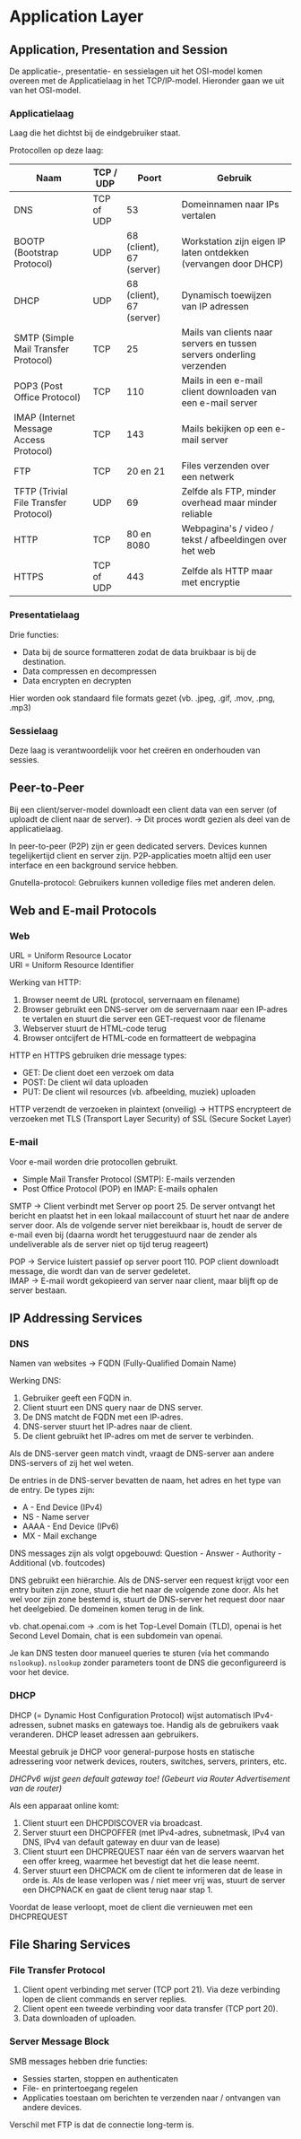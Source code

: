 # Application Layer

## Application, Presentation and Session

De applicatie-, presentatie- en sessielagen uit het OSI-model komen overeen met de Applicatielaag in het TCP/IP-model. Hieronder gaan we uit van het OSI-model.

### Applicatielaag

Laag die het dichtst bij de eindgebruiker staat.

Protocollen op deze laag:

| Naam                                    | TCP / UDP  | Poort                    | Gebruik                                                              |
| --------------------------------------- | ---------- | ------------------------ | -------------------------------------------------------------------- |
| DNS                                     | TCP of UDP | 53                       | Domeinnamen naar IPs vertalen                                        |
| BOOTP (Bootstrap Protocol)              | UDP        | 68 (client), 67 (server) | Workstation zijn eigen IP laten ontdekken (vervangen door DHCP)      |
| DHCP                                    | UDP        | 68 (client), 67 (server) | Dynamisch toewijzen van IP adressen                                  |
| SMTP (Simple Mail Transfer Protocol)    | TCP        | 25                       | Mails van clients naar servers en tussen servers onderling verzenden |
| POP3 (Post Office Protocol)             | TCP        | 110                      | Mails in een e-mail client downloaden van een e-mail server          |
| IMAP (Internet Message Access Protocol) | TCP        | 143                      | Mails bekijken op een e-mail server                                  |
| FTP                                     | TCP        | 20 en 21                 | Files verzenden over een netwerk                                     |
| TFTP (Trivial File Transfer Protocol)   | UDP        | 69                       | Zelfde als FTP, minder overhead maar minder reliable                 |
| HTTP                                    | TCP        | 80 en 8080               | Webpagina's / video / tekst / afbeeldingen over het web              |
| HTTPS                                   | TCP of UDP | 443                      | Zelfde als HTTP maar met encryptie                                   |

### Presentatielaag

Drie functies:

- Data bij de source formatteren zodat de data bruikbaar is bij de destination.
- Data compressen en decompressen
- Data encrypten en decrypten

Hier worden ook standaard file formats gezet (vb. .jpeg, .gif, .mov, .png, .mp3)

### Sessielaag

Deze laag is verantwoordelijk voor het creëren en onderhouden van sessies.

## Peer-to-Peer

Bij een client/server-model downloadt een client data van een server (of uploadt de client naar de server). -> Dit proces wordt gezien als deel van de applicatielaag.

In peer-to-peer (P2P) zijn er geen dedicated servers. Devices kunnen tegelijkertijd client en server zijn. P2P-applicaties moetn altijd een user interface en een background service hebben.

Gnutella-protocol: Gebruikers kunnen volledige files met anderen delen.

## Web and E-mail Protocols

### Web

URL = Uniform Resource Locator <br>
URI = Uniform Resource Identifier

Werking van HTTP:

1. Browser neemt de URL (protocol, servernaam en filename)
2. Browser gebruikt een DNS-server om de servernaam naar een IP-adres te vertalen en stuurt die server een GET-request voor de filename
3. Webserver stuurt de HTML-code terug
4. Browser ontcijfert de HTML-code en formatteert de webpagina

HTTP en HTTPS gebruiken drie message types:

- GET: De client doet een verzoek om data
- POST: De client wil data uploaden
- PUT: De client wil resources (vb. afbeelding, muziek) uploaden

HTTP verzendt de verzoeken in plaintext (onveilig) -> HTTPS encrypteert de verzoeken met TLS (Transport Layer Security) of SSL (Secure Socket Layer)

### E-mail

Voor e-mail worden drie protocollen gebruikt.

- Simple Mail Transfer Protocol (SMTP): E-mails verzenden
- Post Office Protocol (POP) en IMAP: E-mails ophalen

SMTP -> Client verbindt met Server op poort 25. De server ontvangt het bericht en plaatst het in een lokaal mailaccount of stuurt het naar de andere server door. Als de volgende server niet bereikbaar is, houdt de server de e-mail even bij (daarna wordt het teruggestuurd naar de zender als undeliverable als de server niet op tijd terug reageert)

POP -> Service luistert passief op server poort 110. POP client downloadt message, die wordt dan van de server gedeletet. <br>
IMAP -> E-mail wordt gekopieerd van server naar client, maar blijft op de server bestaan.

## IP Addressing Services

### DNS

Namen van websites -> FQDN (Fully-Qualified Domain Name)

Werking DNS:

1. Gebruiker geeft een FQDN in.
2. Client stuurt een DNS query naar de DNS server.
3. De DNS matcht de FQDN met een IP-adres.
4. DNS-server stuurt het IP-adres naar de client.
5. De client gebruikt het IP-adres om met de server te verbinden.

Als de DNS-server geen match vindt, vraagt de DNS-server aan andere DNS-servers of zij het wel weten.

De entries in de DNS-server bevatten de naam, het adres en het type van de entry. De types zijn:

- A - End Device (IPv4)
- NS - Name server
- AAAA - End Device (IPv6)
- MX - Mail exchange

DNS messages zijn als volgt opgebouwd: Question - Answer - Authority - Additional (vb. foutcodes)

DNS gebruikt een hiërarchie. Als de DNS-server een request krijgt voor een entry buiten zijn zone, stuurt die het naar de volgende zone door. Als het wel voor zijn zone bestemd is, stuurt de DNS-server het request door naar het deelgebied. De domeinen komen terug in de link.

vb. chat.openai.com -> .com is het Top-Level Domain (TLD), openai is het Second Level Domain, chat is een subdomein van openai.

Je kan DNS testen door manueel queries te sturen (via het commando `nslookup`). `nslookup` zonder parameters toont de DNS die geconfigureerd is voor het device.

### DHCP

DHCP (= Dynamic Host Configuration Protocol) wijst automatisch IPv4-adressen, subnet masks en gateways toe. Handig als de gebruikers vaak veranderen. DHCP leaset adressen aan gebruikers.

Meestal gebruik je DHCP voor general-purpose hosts en statische adressering voor netwerk devices, routers, switches, servers, printers, etc.

_DHCPv6 wijst geen default gateway toe! (Gebeurt via Router Advertisement van de router)_

Als een apparaat online komt:

1. Client stuurt een DHCPDISCOVER via broadcast.
2. Server stuurt een DHCPOFFER (met IPv4-adres, subnetmask, IPv4 van DNS, IPv4 van default gateway en duur van de lease)
3. Client stuurt een DHCPREQUEST naar één van de servers waarvan het een offer kreeg, waarmee het bevestigt dat het die lease neemt.
4. Server stuurt een DHCPACK om de client te informeren dat de lease in orde is. Als de lease verlopen was / niet meer vrij was, stuurt de server een DHCPNACK en gaat de client terug naar stap 1.

Voordat de lease verloopt, moet de client die vernieuwen met een DHCPREQUEST

## File Sharing Services

### File Transfer Protocol

1. Client opent verbinding met server (TCP port 21). Via deze verbinding lopen de client commands en server replies.
2. Client opent een tweede verbinding voor data transfer (TCP port 20).
3. Data downloaden of uploaden.

### Server Message Block

SMB messages hebben drie functies:

- Sessies starten, stoppen en authenticaten
- File- en printertoegang regelen
- Applicaties toestaan om berichten te verzenden naar / ontvangen van andere devices.

Verschil met FTP is dat de connectie long-term is.
